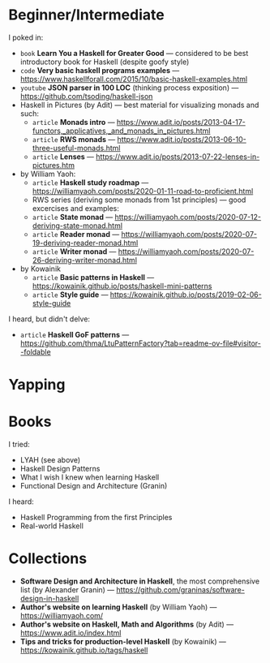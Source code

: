 # Beginner/Intermediate

I poked in:
* `book` **Learn You a Haskell for Greater Good** — considered to be best introductory book for Haskell (despite goofy style)
* `code` **Very basic haskell programs examples** — https://www.haskellforall.com/2015/10/basic-haskell-examples.html
* `youtube` **JSON parser in 100 LOC** (thinking process exposition) — https://github.com/tsoding/haskell-json
* Haskell in Pictures (by Adit) — best material for visualizing monads and such:
  * `article` **Monads intro** — https://www.adit.io/posts/2013-04-17-functors,_applicatives,_and_monads_in_pictures.html
  * `article` **RWS monads** — https://www.adit.io/posts/2013-06-10-three-useful-monads.html
  * `article` **Lenses** — https://www.adit.io/posts/2013-07-22-lenses-in-pictures.htm
* by William Yaoh:
  * `article` **Haskell study roadmap** — https://williamyaoh.com/posts/2020-01-11-road-to-proficient.html
  * RWS series (deriving some monads from 1st principles) — good excercises and examples:
  * `article` **State monad** — https://williamyaoh.com/posts/2020-07-12-deriving-state-monad.html
  * `article` **Reader monad** — https://williamyaoh.com/posts/2020-07-19-deriving-reader-monad.html
  * `article` **Writer monad** — https://williamyaoh.com/posts/2020-07-26-deriving-writer-monad.html
* by Kowainik
  * `article` **Basic patterns in Haskell** — https://kowainik.github.io/posts/haskell-mini-patterns
  * `article` **Style guide** — https://kowainik.github.io/posts/2019-02-06-style-guide

I heard, but didn't delve:
* `article` **Haskell GoF patterns** — https://github.com/thma/LtuPatternFactory?tab=readme-ov-file#visitor--foldable

# Yapping


# Books

I tried:
* LYAH (see above)
* Haskell Design Patterns
* What I wish I knew when learning Haskell
* Functional Design and Architecture (Granin)

I heard:
* Haskell Programming from the first Principles
* Real-world Haskell

# Collections

* **Software Design and Architecture in Haskell**, the most comprehensive list (by Alexander Granin) — https://github.com/graninas/software-design-in-haskell
* **Author's website on learning Haskell** (by William Yaoh) — https://williamyaoh.com/
* **Author's website on Haskell, Math and Algorithms** (by Adit) — https://www.adit.io/index.html
* **Tips and tricks for production-level Haskell** (by Kowainik) — https://kowainik.github.io/tags/haskell

